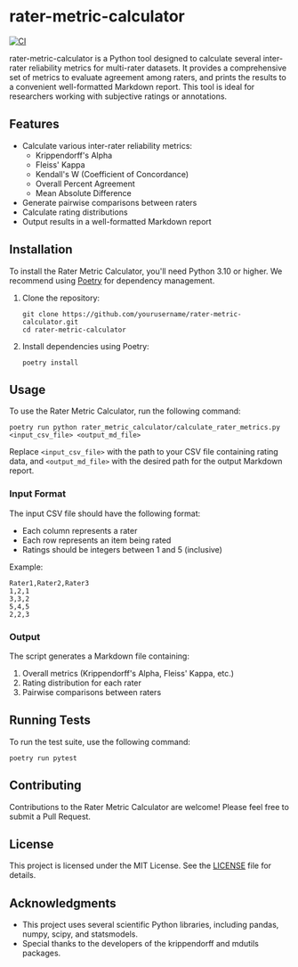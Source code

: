 # rater-metric-calculator
[![CI](https://github.com/jrrobison1/rater-metric-calculator/actions/workflows/ci.yml/badge.svg)](https://github.com/jrrobison1/rater-metric-calculator/actions/workflows/ci.yml) 

rater-metric-calculator is a Python tool designed to calculate several inter-rater reliability metrics for multi-rater datasets. It provides a comprehensive set of metrics to evaluate agreement among raters, and prints the results to a convenient well-formatted Markdown report. This tool is ideal for researchers working with subjective ratings or annotations.

## Features

- Calculate various inter-rater reliability metrics:
  - Krippendorff's Alpha
  - Fleiss' Kappa
  - Kendall's W (Coefficient of Concordance)
  - Overall Percent Agreement
  - Mean Absolute Difference
- Generate pairwise comparisons between raters
- Calculate rating distributions
- Output results in a well-formatted Markdown report

## Installation

To install the Rater Metric Calculator, you'll need Python 3.10 or higher. We recommend using [Poetry](https://python-poetry.org/) for dependency management.

1. Clone the repository:
   ```
   git clone https://github.com/yourusername/rater-metric-calculator.git
   cd rater-metric-calculator
   ```

2. Install dependencies using Poetry:
   ```
   poetry install
   ```

## Usage

To use the Rater Metric Calculator, run the following command:

```
poetry run python rater_metric_calculator/calculate_rater_metrics.py <input_csv_file> <output_md_file>
```

Replace `<input_csv_file>` with the path to your CSV file containing rating data, and `<output_md_file>` with the desired path for the output Markdown report.

### Input Format

The input CSV file should have the following format:
- Each column represents a rater
- Each row represents an item being rated
- Ratings should be integers between 1 and 5 (inclusive)

Example:
```
Rater1,Rater2,Rater3
1,2,1
3,3,2
5,4,5
2,2,3
```

### Output

The script generates a Markdown file containing:
1. Overall metrics (Krippendorff's Alpha, Fleiss' Kappa, etc.)
2. Rating distribution for each rater
3. Pairwise comparisons between raters

## Running Tests

To run the test suite, use the following command:

```
poetry run pytest
```

## Contributing

Contributions to the Rater Metric Calculator are welcome! Please feel free to submit a Pull Request.

## License

This project is licensed under the MIT License. See the [LICENSE](LICENSE) file for details.

## Acknowledgments

- This project uses several scientific Python libraries, including pandas, numpy, scipy, and statsmodels.
- Special thanks to the developers of the krippendorff and mdutils packages.
